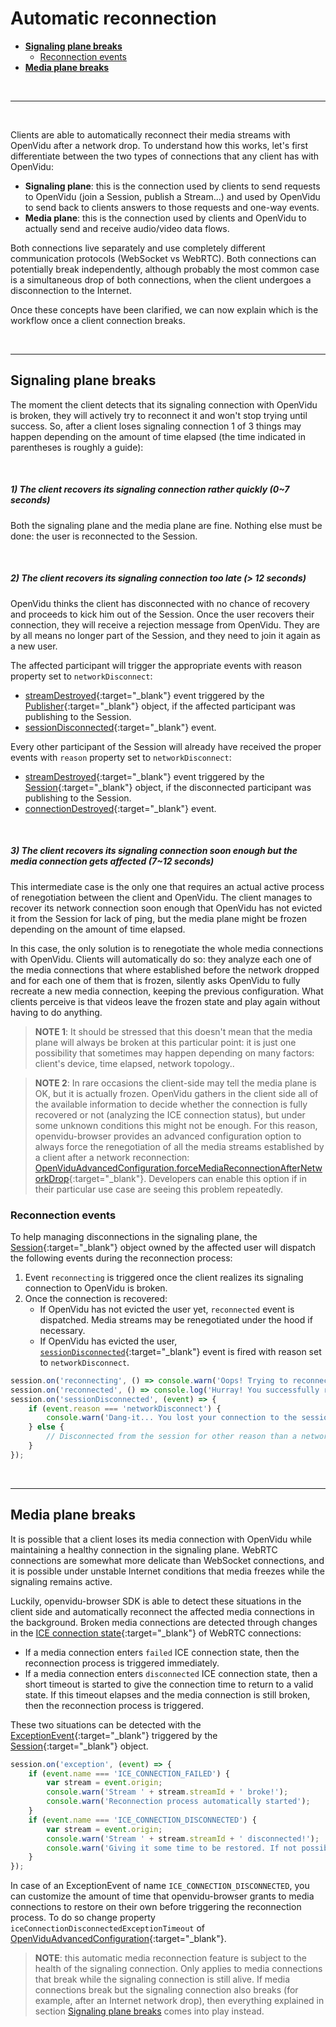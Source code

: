 # Automatic reconnection

- **[Signaling plane breaks](#signaling-plane-breaks)**
    - [Reconnection events](#reconnection-events)
- **[Media plane breaks](#media-plane-breaks)**

<br>

---

<br>

Clients are able to automatically reconnect their media streams with OpenVidu after a network drop. To understand how this works, let's first differentiate between the two types of connections that any client has with OpenVidu:

- **Signaling plane**: this is the connection used by clients to send requests to OpenVidu (join a Session, publish a Stream...) and used by OpenVidu to send back to clients answers to those requests and one-way events.
- **Media plane**: this is the connection used by clients and OpenVidu to actually send and receive audio/video data flows.

Both connections live separately and use completely different communication protocols (WebSocket vs WebRTC). Both connections can potentially break independently, although probably the most common case is a simultaneous drop of both connections, when the client undergoes a disconnection to the Internet.

Once these concepts have been clarified, we can now explain which is the workflow once a client connection breaks.

<br>

---

## Signaling plane breaks

The moment the client detects that its signaling connection with OpenVidu is broken, they will actively try to reconnect it and won't stop trying until success. So, after a client loses signaling connection 1 of 3 things may happen depending on the amount of time elapsed (the time indicated in parentheses is roughly a guide):

<br>

##### 1) The client recovers its signaling connection rather quickly _(0~7 seconds)_

Both the signaling plane and the media plane are fine. Nothing else must be done: the user is reconnected to the Session.

<br>

##### 2) The client recovers its signaling connection too late _(> 12 seconds)_

OpenVidu thinks the client has disconnected with no chance of recovery and proceeds to kick him out of the Session. Once the user recovers their connection, they will receive a rejection message from OpenVidu. They are by all means no longer part of the Session, and they need to join it again as a new user. 

The affected participant will trigger the appropriate events with reason property set to `networkDisconnect`:

- [streamDestroyed](api/openvidu-browser/classes/streamevent.html){:target="_blank"} event triggered by the [Publisher](api/openvidu-browser/classes/publisher.html){:target="_blank"} object, if the affected participant was publishing to the Session.
- [sessionDisconnected](api/openvidu-browser/classes/sessiondisconnectedevent.html){:target="_blank"} event.

Every other participant of the Session will already have received the proper events with `reason` property set to `networkDisconnect`:

- [streamDestroyed](api/openvidu-browser/classes/streamevent.html){:target="_blank"} event triggered by the [Session](api/openvidu-browser/classes/session.html){:target="_blank"} object, if the disconnected participant was publishing to the Session.
- [connectionDestroyed](api/openvidu-browser/classes/connectionevent.html){:target="_blank"} event.

<br>

##### 3) The client recovers its signaling connection soon enough but the media connection gets affected _(7~12 seconds)_

This intermediate case is the only one that requires an actual active process of renegotiation between the client and OpenVidu. The client manages to recover its network connection soon enough that OpenVidu has not evicted it from the Session for lack of ping, but the media plane might be frozen depending on the amount of time elapsed.

In this case, the only solution is to renegotiate the whole media connections with OpenVidu. Clients will automatically do so: they analyze each one of the media connections that where established before the network dropped and for each one of them that is frozen, silently asks OpenVidu to fully recreate a new media connection, keeping the previous configuration. What clients perceive is that videos leave the frozen state and play again without having to do anything.

> **NOTE 1**: It should be stressed that this doesn't mean that the media plane will always be broken at this particular point: it is just one possibility that sometimes may happen depending on many factors: client's device, time elapsed, network topology..

<div></div>

> **NOTE 2**: In rare occasions the client-side may tell the media plane is OK, but it is actually frozen. OpenVidu gathers in the client side all of the available information to decide whether the connection is fully recovered or not (analyzing the ICE connection status), but under some unknown conditions this might not be enough. For this reason, openvidu-browser provides an advanced configuration option to always force the renegotiation of all the media streams established by a client after a network reconnection: [OpenViduAdvancedConfiguration.forceMediaReconnectionAfterNetworkDrop](api/openvidu-browser/interfaces/openviduadvancedconfiguration.html#forcemediareconnectionafternetworkdrop){:target="_blank"}. Developers can enable this option if in their particular use case are seeing this problem repeatedly.

### Reconnection events

To help managing disconnections in the signaling plane, the [Session](api/openvidu-browser/classes/session.html){:target="_blank"} object owned by the affected user will dispatch the following events during the reconnection process:

1. Event `reconnecting` is triggered once the client realizes its signaling connection to OpenVidu is broken.
2. Once the connection is recovered:
    - If OpenVidu has not evicted the user yet, `reconnected` event is dispatched. Media streams may be renegotiated under the hood if necessary.
    - If OpenVidu has evicted the user, [`sessionDisconnected`](api/openvidu-browser/classes/sessiondisconnectedevent.html){:target="_blank"} event is fired with reason set to `networkDisconnect`.

```javascript
session.on('reconnecting', () => console.warn('Oops! Trying to reconnect to the session'));
session.on('reconnected', () => console.log('Hurray! You successfully reconnected to the session'));
session.on('sessionDisconnected', (event) => {
    if (event.reason === 'networkDisconnect') {
        console.warn('Dang-it... You lost your connection to the session');
    } else {
        // Disconnected from the session for other reason than a network drop
    }
});
```

<br>

---

## Media plane breaks

It is possible that a client loses its media connection with OpenVidu while maintaining a healthy connection in the signaling plane. WebRTC connections are somewhat more delicate than WebSocket connections, and it is possible under unstable Internet conditions that media freezes while the signaling remains active.

Luckily, openvidu-browser SDK is able to detect these situations in the client side and automatically reconnect the affected media connections in the background. Broken media connections are detected through changes in the [ICE connection state](https://developer.mozilla.org/en-US/docs/Web/API/RTCPeerConnection/iceConnectionState){:target="_blank"} of WebRTC connections:

- If a media connection enters `failed` ICE connection state, then the reconnection process is triggered immediately.
- If a media connection enters `disconnected` ICE connection state, then a short timeout is started to give the connection time to return to a valid state. If this timeout elapses and the media connection is still broken, then the reconnection process is triggered.

These two situations can be detected with the [ExceptionEvent](api/openvidu-browser/classes/exceptionevent.html){:target="_blank"} triggered by the [Session](api/openvidu-browser/classes/session.html){:target="_blank"} object.

```javascript
session.on('exception', (event) => {
    if (event.name === 'ICE_CONNECTION_FAILED') {
        var stream = event.origin;
        console.warn('Stream ' + stream.streamId + ' broke!');
        console.warn('Reconnection process automatically started');
    }
    if (event.name === 'ICE_CONNECTION_DISCONNECTED') {
        var stream = event.origin;
        console.warn('Stream ' + stream.streamId + ' disconnected!');
        console.warn('Giving it some time to be restored. If not possible, reconnection process will start');
    }
});
```

In case of an ExceptionEvent of name `ICE_CONNECTION_DISCONNECTED`, you can customize the amount of time that openvidu-browser grants to media connections to restore on their own before triggering the reconnection process. To do so change property `iceConnectionDisconnectedExceptionTimeout` of [OpenViduAdvancedConfiguration](api/openvidu-browser/interfaces/openviduadvancedconfiguration.html#iceconnectiondisconnectedexceptiontimeout){:target="_blank"}.

> **NOTE**: this automatic media reconnection feature is subject to the health of the signaling connection. Only applies to media connections that break while the signaling connection is still alive. If media connections break but the signaling connection also breaks (for example, after an Internet network drop), then everything explained in section [Signaling plane breaks](#signaling-plane-breaks) comes into play instead.

<br>
